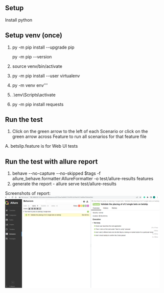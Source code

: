 ##  Setup

Install python

##  Setup venv (once)

1. py -m pip install --upgrade pip

     py -m pip --version
2. source venv/bin/activate
3. py -m pip install --user virtualenv
4. py -m venv env'''
5. .\env\Scripts\activate
6. py -m pip install requests

## Run the test
1. Click on the green arrow to the left of each Scenario or click
   on the green arrow across Feature to run all scenarios for that feature file


 A. betslip.feature is for Web UI tests

## Run the test with allure report
1. behave --no-capture --no-skipped $tags -f allure_behave.formatter:AllureFormatter -o test/allure-results features
2. generate the report - allure serve test/allure-results

Screenshots of report:
![img.png](img.png)